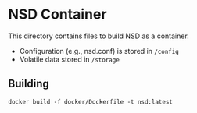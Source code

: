 # NSD Container

This directory contains files to build NSD as a container.

- Configuration (e.g., nsd.conf) is stored in `/config`
- Volatile data stored in `/storage`

## Building

    docker build -f docker/Dockerfile -t nsd:latest
